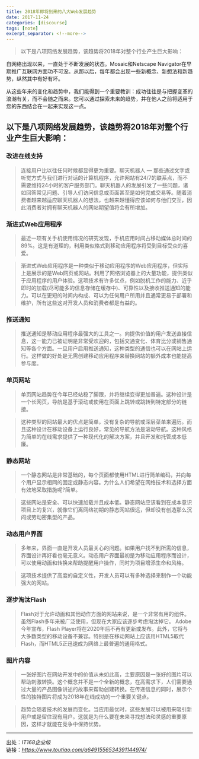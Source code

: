 ```yaml
---
title: 2018年即将到来的八大Web发展趋势
date: 2017-11-24
categories: [discourse]
tags: [note]
excerpt_separator: <!--more-->
---
```


> 以下是八项网络发展趋势，该趋势将2018年对整个行业产生巨大影响：

自网络出现以来，一直处于不断发展的状态。Mosaic和Netscape Navigator在早期推广互联网方面功不可没。从那以后，每年都会出现一些新概念、新想法和新趋势，纵然其中有好有坏。

从这些年来的变化和趋势中，我们能得到一个重要教训：成功往往是与把握变革的浪潮有关，而不会随之而来。您可以通过探索未来的趋势，并在他人之前将适用于您的东西结合在一起来实现这一点。
<!--more-->

## 以下是八项网络发展趋势，该趋势将2018年对整个行业产生巨大影响：

### 改进在线支持

> 连接用户比以往任何时候都显得更为重要。聊天机器人 — 那些通过文字或听觉方式与我们进行对话的计算机程序，允许网站有24/7的联系点，而不需要维持24小时的客户服务部门。聊天机器人的发展引发了一些问题，诸如回答常见问题、引导人们访问信息或页面甚至是如何完成交易等。随着消费者越来越适应聊天机器人的想法，也越来越懂得应该如何与他们交互，因此消费者对拥有聊天机器人的网站期望值将会有所增加。

### 渐进式Web应用程序

> 最近一项有关手机使用情况的研究发现，手机应用时间占移动媒体总时间的89%。这是有道理的，利用类似格式到移动应用程序将受到目标受众的喜爱。

> 渐进式Web应用程序是一种类似于移动应用程序的Web应用程序，但实际上是展示的是Web网页或网站。利用了网络浏览器上的大量功能，提供类似于应用程序的用户体验。这项技术有许多优点，例如脱机工作的能力、近乎即时的加载(尽可能多的信息存储在缓存中)、可靠性以及接收推送通知的能力。可以在更短的时间内构成、可以为任何用户所用并且通常更易于部署和维护，所有这些这对开发人员和消费者都是有益的。

### 推送通知

> 推送通知是移动应用程序最强大的工具之一。向提供价值的用户发送直接信息，这一能力已被证明是非常受欢迎的，包括交通变化、体育比分或销售通知等各个方面。一旦用户启用推送通知，这种类型的通信也可以在网站上运行。这样做的好处是无需创建移动应用程序来替换网站的额外成本也能提高参与度。

### 单页网站

> 单页网站趋势在今年已经站稳了脚跟，并将继续变得更加普遍。这种设计是一个长网页，导航是基于滚动或使用在页面上跳转或跳转到特定部分的链接。

> 这种类型的网站最大的优点是简单，没有复杂的导航或深层菜单来遍历。而且这种设计在移动设备上运行良好，常见的导航方法是滚动导航。这种风格为简单的在线需求提供了一种现代化的解决方案，并且开发和托管成本低廉。


### 静态网站

> 一个静态网站是非常基础的，每个页面都使用HTML进行简单编码，并向每个用户显示相同的固定或静态内容。为什么人们希望在网络技术和选择方面有效地采取措施呢?简单。

> 这些网站是安全、可以快速加载并且成本低。静态网站应该看到在成本意识项目上的复兴，就像它们离网络初期的静态网站很远，但却没有创造那么沉闷或劳动密集型的产品。

### 动态用户界面

> 多年来，界面一直是开发人员最关心的问题。如果用户找不到所需的信息，界面设计再好看也毫无意义。动态用户界面最初是为移动应用程序而设计，可以使用动画和转换来帮助提醒用户操作，同时为项目增添生命和风格。

> 这项技术提供了高度的自定义性，开发人员可以有多种选择来制作一个功能强大的网站。

### 逐步淘汰Flash

> Flash对于允许动画和其他动作方面的网站来说，是一个非常有用的组件。虽然Flash多年来被广泛使用，但现在大家应该逐步考虑淘汰掉它。 Adobe今年宣布，Flash Player将在2020年后不再有更新或发布。此外，它将与大多数类型的移动设备不兼容。特别是在移动网站上应该用HTML5取代Flash，而HTML5正迅速成为网络上最普遍的通用格式。

### 图片内容

> 一张好图片在网站开发中的价值从未如此高，主要原因是一张好的图片可以帮助刺激转换。这个概念并不是一个全新的概念，在高需求下，人们需要通过大量的产品图像讲述的故事来帮助创建转换。在传递信息的同时，展示个性的独特图片将成为2018年在线成功的一个重要关键点。

> 趋势会随着技术的发展而变化。当应用最优时，这些发展可以被用来吸引新用户或是留住现有用户。这就是为什么要在未来寻找想法和灵感的重要原因，这样才就能在竞争中保持优势。

---

出处：*IT168企业级*<br/>
链接：*https://www.toutiao.com/a6491556534391144974/*



